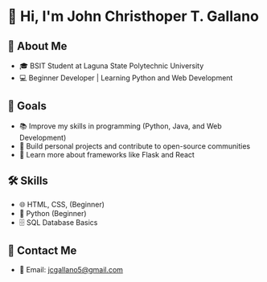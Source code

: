 # 👋 Hi, I'm John Christhoper T. Gallano  

## 🧑 About Me  
- 🎓 BSIT Student at Laguna State Polytechnic University  
- 💻 Beginner Developer | Learning Python and Web Development  

## 🎯 Goals  
- 📚 Improve my skills in programming (Python, Java, and Web Development)  
- 🚀 Build personal projects and contribute to open-source communities  
- 🌱 Learn more about frameworks like Flask and React  

## 🛠️ Skills  
- 🌐 HTML, CSS, (Beginner)  
- 🐍 Python (Beginner)  
- 🗄️ SQL Database Basics  

## 📩 Contact Me  
- 📧 Email: jcgallano5@gmail.com
    
 
